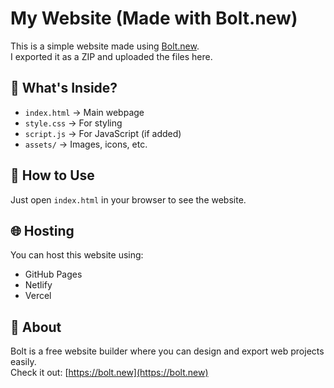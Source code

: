 # My Website (Made with Bolt.new)

This is a simple website made using [Bolt.new](https://bolt.new).  
I exported it as a ZIP and uploaded the files here.

## 📁 What's Inside?

- `index.html` → Main webpage  
- `style.css` → For styling  
- `script.js` → For JavaScript (if added)  
- `assets/` → Images, icons, etc.

## 🚀 How to Use

Just open `index.html` in your browser to see the website.

## 🌐 Hosting

You can host this website using:
- GitHub Pages
- Netlify
- Vercel

## 🧠 About

Bolt is a free website builder where you can design and export web projects easily.  
Check it out: [https://bolt.new](https://bolt.new)
